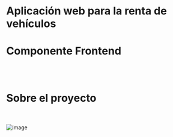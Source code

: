 # Aplicación web para la renta de vehículos

# Componente Frontend

<br></br>

# Sobre el proyecto
<br></br>
![image](https://github.com/Einarr07/Renta_de_vehiculos-FRONTEND/assets/96399138/6126822e-7f82-4598-b9f9-3aeaa61dabf2)


